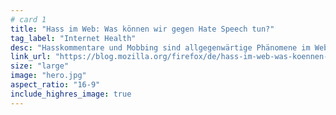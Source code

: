 ```yaml
---
# card 1
title: "Hass im Web: Was können wir gegen Hate Speech tun?"
tag_label: "Internet Health"
desc: "Hasskommentare und Mobbing sind allgegenwärtige Phänomene im Web. Wie geht man damit um und wie kann man sich davor schützen?"
link_url: "https://blog.mozilla.org/firefox/de/hass-im-web-was-koennen-wir-gegen-hate-speech-tun/?utm_source=www.mozilla.org&utm_medium=referral&utm_campaign=homepage&utm_content=card"
size: "large"
image: "hero.jpg"
aspect_ratio: "16-9"
include_highres_image: true
---
```

